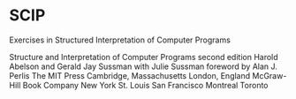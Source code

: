 # SCIP
Exercises in Structured Interpretation of Computer Programs 




Structure and Interpretation
of Computer Programs
second edition
Harold Abelson and Gerald Jay Sussman
with Julie Sussman
foreword by Alan J. Perlis
The MIT Press
Cambridge, Massachusetts London, England
McGraw-Hill Book Company
New York St. Louis San Francisco Montreal Toronto
